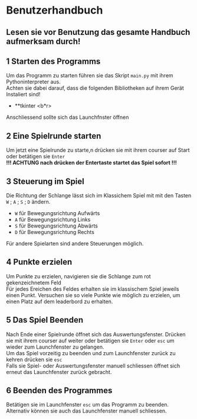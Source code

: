 # Benutzerhandbuch
Lesen sie vor Benutzung das gesamte Handbuch aufmerksam durch!
---

## 1 Starten des Programms 
Um das Programm zu starten führen sie das Skript `main.py` mit ihrem Pythoninterpreter aus. <br>
Achten sie dabei darauf, dass die folgenden Bibliotheken auf ihrem Gerät Instaliert sind!
- **tkinter <b*r>

Anschliessend sollte sich  das Launchfnster öffnen 
## 2 Eine Spielrunde starten
Um jetzt eine Spielrunde zu starte,n drücken sie  mit ihrem courser auf Start oder betätigen sie `Enter`<br>
**!!! ACHTUNG nach drücken der Entertaste startet das Spiel sofort !!!**
## 3 Steuerung im Spiel
Die Richtung der Schlange lässt sich im Klassichem Spiel mit mit den Tasten `W` ; `A` ; `S` ; `D` ändern. <br>
- `W` für Bewegungsrichtung Aufwärts
- `A` für Bewegungsrichtung Links
- `S` für Bewegungsrichtung Abwärts
- `D` für Bewegungsrichtung Rechts

Für andere Spielarten sind andere Steuerungen möglich.
## 4 Punkte erzielen
Um Punkte zu erzielen, navigieren sie die Schlange zum rot gekenzeichnetem Feld<br>
Für jedes Ereichen des Feldes erhalten sie im klassischem Spiel jeweils einen Punkt. Versuchen sie so viele Punkte wie möglich zu erzielen, um einen Platz auf dem leaderbord zu erhalten.
## 5 Das Spiel Beenden
Nach Ende einer Spielrunde öffnet sich das Auswertungsfenster. Drücken sie mit ihrem courser auf weiter oder betätigen sie `Enter` oder `esc` um wieder zum Launchfenster zu gelangen.<br>
Um das Spiel vorzeitig zu beenden und zum Launchfenster zurück zu kehren drücken sie `esc`<br>
Falls sie Spiel- oder Auswertungsfenster manuell schliessen öffnet sich erneut das Launchfenster zurück gebracht.
## 6 Beenden des Programmes
Betätigen sie im Launchfenster `esc` um das Programm zu beenden. Alternativ können sie auch das Launchfenster manuell schliessen.